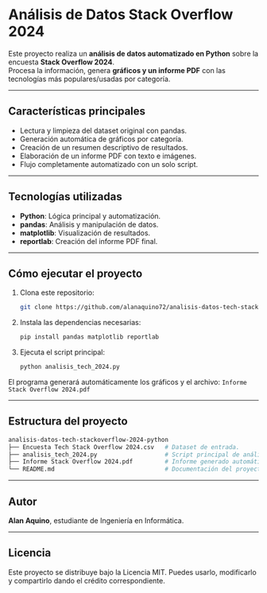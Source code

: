 # Análisis de Datos Stack Overflow 2024

Este proyecto realiza un **análisis de datos automatizado en Python** sobre la encuesta **Stack Overflow 2024**.  
Procesa la información, genera **gráficos y un informe PDF** con las tecnologías más populares/usadas por categoría.

---

## Características principales

- Lectura y limpieza del dataset original con pandas.  
- Generación automática de gráficos por categoría.  
- Creación de un resumen descriptivo de resultados.  
- Elaboración de un informe PDF con texto e imágenes.  
- Flujo completamente automatizado con un solo script.

---

## Tecnologías utilizadas

- **Python**: Lógica principal y automatización.  
- **pandas**: Análisis y manipulación de datos.  
- **matplotlib**: Visualización de resultados.  
- **reportlab**: Creación del informe PDF final.

---

## Cómo ejecutar el proyecto

1. Clona este repositorio:
   ```bash
   git clone https://github.com/alanaquino72/analisis-datos-tech-stackoverflow-2024-python.git
   ```
   
2. Instala las dependencias necesarias:
   ```bash
   pip install pandas matplotlib reportlab
   ```

3. Ejecuta el script principal:
   ```bash
   python analisis_tech_2024.py
   ```

El programa generará automáticamente los gráficos y el archivo: `Informe Stack Overflow 2024.pdf`

---

## Estructura del proyecto
```bash
analisis-datos-tech-stackoverflow-2024-python
├── Encuesta Tech Stack Overflow 2024.csv   # Dataset de entrada.
├── analisis_tech_2024.py                   # Script principal de análisis.
├── Informe Stack Overflow 2024.pdf         # Informe generado automáticamente.
└── README.md                               # Documentación del proyecto.
```

---

## Autor

**Alan Aquino**, estudiante de Ingeniería en Informática.

---

## Licencia

Este proyecto se distribuye bajo la Licencia MIT.
Puedes usarlo, modificarlo y compartirlo dando el crédito correspondiente.

